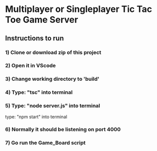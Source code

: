 # Multiplayer or Singleplayer Tic Tac Toe Game Server

## Instructions to run 

### 1) Clone or download zip of this project

### 2) Open it in VScode

### 3) Change working directory to 'build'

### 4) Type: "tsc" into terminal 

### 5) Type: "node server.js" into terminal  
type: "npm start" into terminal

### 6) Normally it should be listening on port 4000 

### 7) Go run the Game_Board script